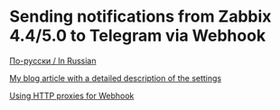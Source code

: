 # Sending notifications from Zabbix 4.4/5.0 to Telegram via Webhook

[По-русски / In Russian](README.ru.md)

[My blog article with a detailed description of the settings](https://translate.google.com/translate?sl=ru&tl=en&u=https%3A%2F%2Fblog.programs74.ru%2Fhow-to-send-message-from-zabbix-to-telegram-via-webhook%2F)

[Using HTTP proxies for Webhook](HOW-TO-USE-HTTPPROXY.md)